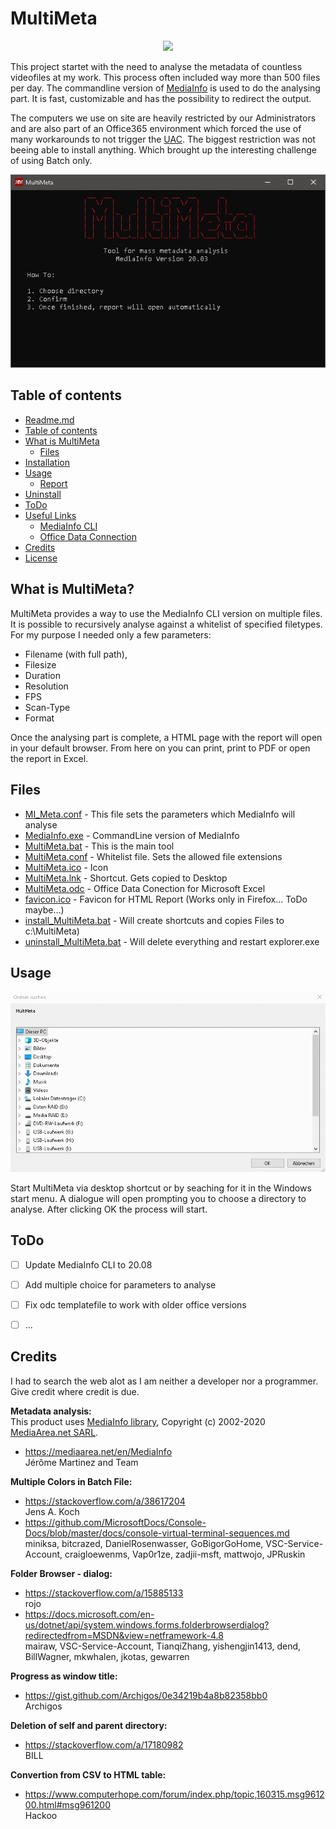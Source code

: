 # MultiMeta
<p align="center">
  <img src="MultiMeta/MultiMeta.ico" />
</p>

This project startet with the need to analyse the metadata of countless videofiles at my work. This process often included way more than 500 files per day.
The commandline version of [MediaInfo](https://mediaarea.net/en/MediaInfo) is used to do the analysing part. It is fast, customizable and has the possibility to redirect the output.

The computers we use on site are heavily restricted by our Administrators and are also part of an Office365 environment which forced the use of many workarounds to not trigger the [UAC](https://en.wikipedia.org/wiki/User_Account_Control). The biggest restriction was not beeing able to install anything. Which brought up the interesting challenge of using Batch only.


![MultiMeta](MultiMeta/Resources/MEDIA/MultiMeta_Gui.JPG)

## Table of contents


   * [Readme.md](README.md)
   * [Table of contents](https://github.com/Knafi/MultiMeta#table-of-contents)
   * [What is MultiMeta](https://github.com/Knafi/MultiMeta#what-is-multimeta)
       * [Files](https://github.com/Knafi/MultiMeta#files)
   * [Installation](MultiMeta/Resources/Documentation/Installation.md)
   * [Usage](https://github.com/Knafi/MultiMeta#usage)
       * [Report](MultiMeta/Resources/Documentation/Report.md)
   * [Uninstall](MultiMeta/Resources/Documentation/uninstall.md)
   * [ToDo](https://github.com/Knafi/MultiMeta#todo)
   * [Useful Links](MultiMeta/Resources/Documentation/Useful_Links.md)
      * [MediaInfo CLI](MultiMeta/Resources/Documentation/MI_CLI_help.md)
      * [Office Data Connection](MultiMeta/Resources/Documentation/ODC.md)
   * [Credits](https://github.com/Knafi/MultiMeta#credits)
   * [License](LICENSE)



## What is MultiMeta?
MultiMeta provides a way to use the MediaInfo CLI version on multiple files. It is possible to recursively analyse against a whitelist of specified filetypes.  
For my purpose I needed only a few parameters:  
- Filename (with full path), 
- Filesize
- Duration
- Resolution
- FPS
- Scan-Type
- Format  


Once the analysing part is complete, a HTML page with the report will open in your default browser.
From here on you can print, print to PDF or open the report in Excel. 

## Files

* [MI_Meta.conf](MultiMeta/MI_Meta.conf) - This file sets the parameters which MediaInfo will analyse
* [MediaInfo.exe](MultiMeta/MediaInfo.exe) - CommandLine version of MediaInfo
* [MultiMeta.bat](MultiMeta/MultiMeta.bat) - This is the main tool
* [MultiMeta.conf](MultiMeta/MultiMeta.conf) - Whitelist file. Sets the allowed file extensions
* [MultiMeta.ico](MultiMeta/MultiMeta.ico) - Icon
* [MultiMeta.lnk](MultiMeta/MultiMeta.lnk) - Shortcut. Gets copied to Desktop
* [MultiMeta.odc](MultiMeta/MultiMeta.odc) - Office Data Conection for Microsoft Excel
* [favicon.ico](MultiMeta/favicon.ico) - Favicon for HTML Report (Works only in Firefox... ToDo maybe...)
* [install_MultiMeta.bat](MultiMeta/install_MultiMeta.bat) - Will create shortcuts and copies Files to c:\MultiMeta)
* [uninstall_MultiMeta.bat](MultiMeta/uninstall_MultiMeta.bat) - Will delete everything and restart explorer.exe


## Usage

![MultiMeta](MultiMeta/Resources/MEDIA/MultiMeta_usage.gif)  

Start MultiMeta via desktop shortcut or by seaching for it in the Windows start menu. 
A dialogue will open prompting you to choose a directory to analyse. After clicking OK the process will start.

## ToDo

- [ ] Update MediaInfo CLI to 20.08
- [ ] Add multiple choice for parameters to analyse
- [ ] Fix odc templatefile to work with older office versions
- [ ] ...


## Credits
I had to search the web alot as I am neither a developer nor a programmer.\
Give credit where credit is due.
  
**Metadata analysis:**  
This product uses [MediaInfo library](https://mediaarea.net/en/MediaInfo), Copyright (c) 2002-2020 [MediaArea.net SARL](info@mediaarea.net).  
- https://mediaarea.net/en/MediaInfo  
Jérôme Martinez and Team  
  
**Multiple Colors in Batch File:**  
- https://stackoverflow.com/a/38617204  
Jens A. Koch  
- https://github.com/MicrosoftDocs/Console-Docs/blob/master/docs/console-virtual-terminal-sequences.md  
miniksa, bitcrazed, DanielRosenwasser, GoBigorGoHome, VSC-Service-Account, craigloewenms, Vap0r1ze, zadjii-msft, mattwojo, JPRuskin  

**Folder Browser - dialog:**  
- https://stackoverflow.com/a/15885133  
rojo  
- https://docs.microsoft.com/en-us/dotnet/api/system.windows.forms.folderbrowserdialog?redirectedfrom=MSDN&view=netframework-4.8  
mairaw, VSC-Service-Account, TianqiZhang, yishengjin1413, dend, BillWagner, mkwhalen, jkotas, gewarren  

**Progress as window title:**  
- https://gist.github.com/Archigos/0e34219b4a8b82358bb0  
Archigos  

**Deletion of self and parent directory:**  
- https://stackoverflow.com/a/17180982  
BILL  

**Convertion from CSV to HTML table:**  
- https://www.computerhope.com/forum/index.php/topic,160315.msg961200.html#msg961200  
Hackoo  

